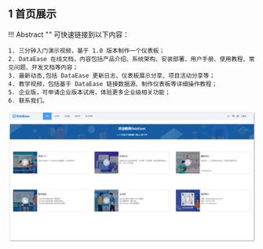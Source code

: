## 1 首页展示

!!! Abstract ""
    可快速链接到以下内容：

    1. 三分钟入门演示视频，基于 1.0 版本制作一个仪表板； 
    2. DataEase 在线文档，内容包括产品介绍、系统架构、安装部署、用户手册、使用教程、常见问题、开发文档等内容；
    3. 最新动态,包括 DataEase 更新日志、仪表板展示分享、项目活动分享等；
    4. 教学视频，包括基于 DataEase 链接数据源、制作仪表板等详细操作教程；
    5. 企业版，可申请企业版本试用，体验更多企业级相关功能；
    6. 联系我们。

![仪表盘编辑_其他组件](../img/homepage/首页.png)